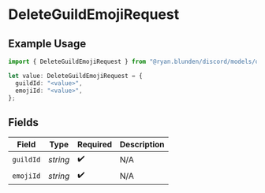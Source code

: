 # DeleteGuildEmojiRequest

## Example Usage

```typescript
import { DeleteGuildEmojiRequest } from "@ryan.blunden/discord/models/operations";

let value: DeleteGuildEmojiRequest = {
  guildId: "<value>",
  emojiId: "<value>",
};
```

## Fields

| Field              | Type               | Required           | Description        |
| ------------------ | ------------------ | ------------------ | ------------------ |
| `guildId`          | *string*           | :heavy_check_mark: | N/A                |
| `emojiId`          | *string*           | :heavy_check_mark: | N/A                |